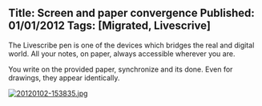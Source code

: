 Title: Screen and paper convergence
Published: 01/01/2012
Tags: [Migrated, Livescrive] 
---

The Livescribe pen is one of the devices which bridges the real and digital world. All your notes, on paper, always accessible wherever you are.

You write on the provided paper, synchronize and its done. Even for drawings, they appear identically.

[![](old/images/20120101-031738.jpg "20120102-153835.jpg")](old/images/20120101-031738.jpg)

